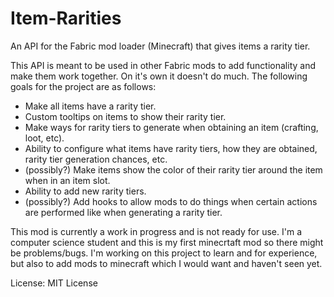 # Item-Rarities
An API for the Fabric mod loader (Minecraft) that gives items a rarity tier.

This API is meant to be used in other Fabric mods to add functionality and make them work together. On it's own it doesn't do much.
The following goals for the project are as follows:
  - Make all items have a rarity tier. 
  - Custom tooltips on items to show their rarity tier.
  - Make ways for rarity tiers to generate when obtaining an item (crafting, loot, etc).
  - Ability to configure what items have rarity tiers, how they are obtained, rarity tier generation chances, etc.
  - (possibly?) Make items show the color of their rarity tier around the item when in an item slot.
  - Ability to add new rarity tiers.
  - (possibly?) Add hooks to allow mods to do things when certain actions are performed like when generating a rarity tier.

This mod is currently a work in progress and is not ready for use. I'm a computer science student and this is my first minecrtaft mod so there might be problems/bugs. I'm working on this project to learn and for experience, but also to add mods to minecraft which I would want and haven't seen yet. 

License: MIT License
